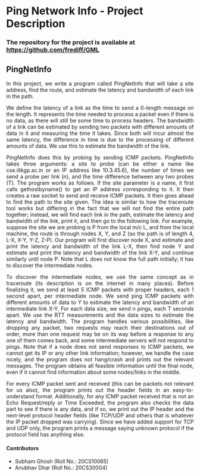 # Ping Network Info - Project Description

### The repository for the project is available at https://github.com/frediff/GML

## PingNetInfo 

<p align="justify">In this project, we write a program called PingNetInfo that will take a site address, find the route, and estimate the latency and bandwidth of each link in the path.</p>

<p align="justify">We define the latency of a link as the time to send a 0-length message on the length. It represents the time needed to process a packet even if there is no data, as there will still be some time to process headers. The bandwidth of a link can be estimated by sending two packets with different amounts of data in it and measuring the time it takes. Since both will incur almost the same latency, the difference in time is due to the processing of different amounts of data. We use this to estimate the bandwidth of the link.</p>

<p align="justify">PingNetInfo does this by probing by sending ICMP packets. PingNetInfo takes three arguments: a site to probe (can be either a name like cse.iitkgp.ac.in or an IP address like 10.3.45.6), the number of times we send a probe per link (n), and the time difference between any two probes (T). The program works as follows. If the site parameter is a name, it first calls gethostbyname() to get an IP address corresponding to it. It then creates a raw socket to send and receive ICMP packets. It then goes ahead to find the path to the site given. The idea is similar to how the traceroute tool works but differing in the fact that we will not find the entire path together; instead, we will find each link in the path, estimate the latency and bandwidth of the link, print it, and then go to the following link. For example, suppose the site we are probing is P from the local m/c L, and from the local machine, the route is through nodes X, Y, and Z (so the path is of length 4, L-X, X-Y, Y-Z, Z-P). Our program will first discover node X, and estimate and print the latency and bandwidth of the link L-X, then find node Y and estimate and print the latency and bandwidth of the link X-Y, and continue similarly until node P. Note that L does not know the full path initially; it has to discover the intermediate nodes.</p>

<p align="justify">To discover the intermediate nodes, we use the same concept as in traceroute (its description is on the internet in many places). Before finalizing it, we send at least 5 ICMP packets with proper headers, each 1 second apart, per intermediate node. We send ping ICMP packets with different amounts of data to Y to estimate the latency and bandwidth of an intermediate link X-Y. For each data size, we send n pings, each T seconds apart. We use the RTT measurements and the data sizes to estimate the latency and bandwidth. The program handles various possibilities, like dropping any packet, two requests may reach their destinations out of order, more than one request may be on its way before a response to any one of them comes back, and some intermediate servers will not respond to pings. Note that if a node does not send responses to ICMP packets, we cannot get its IP or any other link information; however,  we handle the case nicely, and the program does not hang/crash and prints out the relevant messages. The program obtains all feasible information until the final node, even if it cannot find information about some nodes/links in the middle.</p>

<p align="justify">For every ICMP packet sent and received (this can be packets not relevant for us also), the program prints out the header fields in an easy-to-understand format. Additionally, for any ICMP packet received that is not an Echo Request/reply or Time Exceeded, the program also checks the data part to see if there is any data, and if so, we print out the IP header and the next-level protocol header fields (like TCP/UDP and others that is whatever the IP packet dropped was carrying). Since we have added support for TCP and UDP only, the program prints a message saying unknown protocol if the protocol field has anything else.</p>

#### Contributors

- Subham Ghosh (Roll No.: 20CS10065)
- Anubhav Dhar (Roll No.: 20CS30004)
